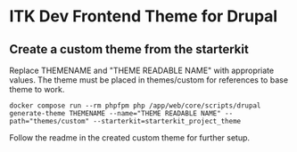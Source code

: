 # ITK Dev Frontend Theme for Drupal

## Create a custom theme from the starterkit

Replace THEMENAME and "THEME READABLE NAME" with appropriate values.
The theme must be placed in themes/custom for references to base theme to work.

```shell name"build-custom-theme"
docker compose run --rm phpfpm php /app/web/core/scripts/drupal generate-theme THEMENAME --name="THEME READABLE NAME" --path="themes/custom" --starterkit=starterkit_project_theme
```

Follow the readme in the created custom theme for further setup.